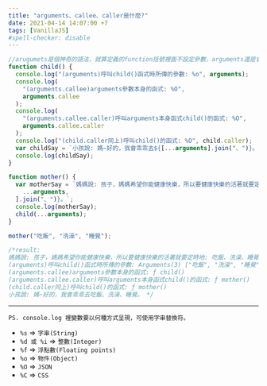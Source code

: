 ```yaml
---
title: "arguments、callee、caller是什麼?"
date: 2021-04-14 14:07:00 +7
tags: [VanillaJS]
#spell-checker: disable
---
```


```js
//arugumets是個神奇的語法，就算定義的function括號裡面不設定參數，arguments還是會儲存呼叫自己函式時裡面所帶的參數，是以類似陣列的物件儲存，此語法只能在function內使用。
function child() {
  console.log("(arguments)呼叫child()函式時所傳的參數: %o", arguments);
  console.log(
    "(arguments.callee)arguments參數本身的函式: %O",
    arguments.callee
  );
  console.log(
    "(arguments.callee.caller)呼叫arguments本身函式child()的函式: %O",
    arguments.callee.caller
  );
  console.log("(child.caller同上)呼叫child()的函式: %O", child.caller);
  var childSay = `小孩說: 媽~好的，我會乖乖去${[...arguments].join("、")}。`;
  console.log(childSay);
}

function mother() {
  var motherSay = `媽媽說: 孩子，媽媽希望你能健康快樂，所以要健康快樂的活著就要定時地: ${[
    ...arguments,
  ].join("、")}。`;
  console.log(motherSay);
  child(...arguments);
}

mother("吃飯", "洗澡", "睡覺");

/*result:
媽媽說: 孩子，媽媽希望你能健康快樂，所以要健康快樂的活著就要定時地: 吃飯、洗澡、睡覺。
(arguments)呼叫child()函式時所傳的參數: Arguments(3) ["吃飯", "洗澡", "睡覺", callee: ƒ, Symbol(Symbol.iterator): ƒ]
(arguments.callee)arguments參數本身的函式: ƒ child()
(arguments.callee.caller)呼叫arguments本身函式child()的函式: ƒ mother()
(child.caller同上)呼叫child()的函式: ƒ mother()
小孩說: 媽~好的，我會乖乖去吃飯、洗澡、睡覺。 */
```

---

`PS. console.log 裡變數要以何種方式呈現，可使用字串替換符。`

- `%s` => `字串(String)`
- `%d 或 %i` => `整數(Integer)`
- `%f` => `浮點數(Floating points)`
- `%o` => `物件(Object)`
- `%O` => `JSON`
- `%C` => `CSS`
